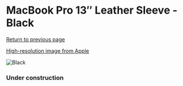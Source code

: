 # MacBook Pro 13″ Leather Sleeve - Black

[Return to previous page](/macbook)

[High-resolution image from Apple](https://store.storeimages.cdn-apple.com/8756/as-images.apple.com/is/MTEH2?wid=4500&hei=4500&fmt=png)

<div style="width: 384px"><img src="/everysource/MTEH2.png" alt="Black"></div>

### Under construction
